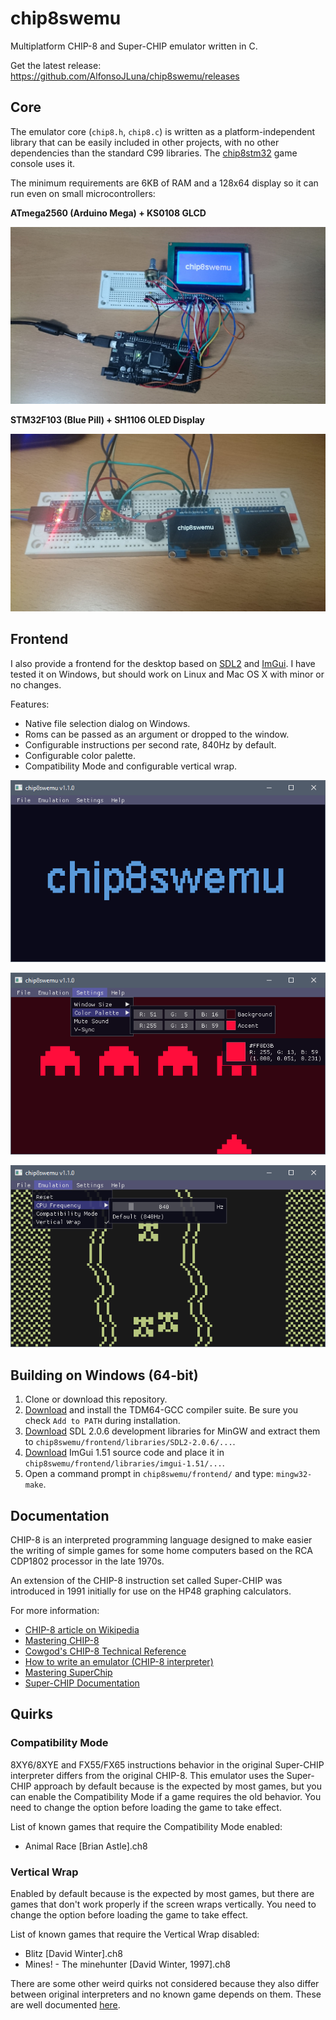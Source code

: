 # chip8swemu

Multiplatform CHIP-8 and Super-CHIP emulator written in C.

Get the latest release: https://github.com/AlfonsoJLuna/chip8swemu/releases

## Core

The emulator core (`chip8.h`, `chip8.c`) is written as a platform-independent library that can be easily included in other projects, with no other dependencies than the standard C99 libraries. The [chip8stm32](https://github.com/AlfonsoJLuna/chip8stm32) game console uses it.

The minimum requirements are 6KB of RAM and a 128x64 display so it can run even on small microcontrollers:

**ATmega2560 (Arduino Mega) + KS0108 GLCD**

![core-arduino](/images/core-arduino.jpg)

**STM32F103 (Blue Pill) + SH1106 OLED Display**

![core-stm32](/images/core-stm32.jpg)

## Frontend

I also provide a frontend for the desktop based on [SDL2](http://libsdl.org) and [ImGui](https://github.com/ocornut/imgui). I have tested it on Windows, but should work on Linux and Mac OS X with minor or no changes.

Features:
* Native file selection dialog on Windows.
* Roms can be passed as an argument or dropped to the window.
* Configurable instructions per second rate, 840Hz by default.
* Configurable color palette.
* Compatibility Mode and configurable vertical wrap.

![frontend-logo](/images/frontend-logo.png)

![frontend-invaders](/images/frontend-invaders.png)

![frontend-car](/images/frontend-car.png)

## Building on Windows (64-bit)

1. Clone or download this repository.
2. [Download](http://tdm-gcc.tdragon.net/download) and install the TDM64-GCC compiler suite. Be sure you check `Add to PATH` during installation.
3. [Download](https://www.libsdl.org/download-2.0.php) SDL 2.0.6 development libraries for MinGW and extract them to `chip8swemu/frontend/libraries/SDL2-2.0.6/...`.
4. [Download](https://github.com/ocornut/imgui/releases) ImGui 1.51 source code and place it in `chip8swemu/frontend/libraries/imgui-1.51/...`.
6. Open a command prompt in `chip8swemu/frontend/` and type: `mingw32-make`.

## Documentation

CHIP-8 is an interpreted programming language designed to make easier the writing of simple games for some home computers based on the RCA CDP1802 processor in the late 1970s.

An extension of the CHIP-8 instruction set called Super-CHIP was introduced in 1991 initially for use on the HP48 graphing calculators.

For more information:
- [CHIP-8 article on Wikipedia](https://en.wikipedia.org/wiki/CHIP-8)
- [Mastering CHIP-8](http://mattmik.com/files/chip8/mastering/chip8.html)
- [Cowgod's CHIP-8 Technical Reference](http://devernay.free.fr/hacks/chip8/C8TECH10.HTM)
- [How to write an emulator (CHIP-8 interpreter)](http://www.multigesture.net/articles/how-to-write-an-emulator-chip-8-interpreter/)
- [Mastering SuperChip](https://github.com/JohnEarnest/Octo/blob/gh-pages/docs/SuperChip.md)
- [Super-CHIP Documentation](https://github.com/Chromatophore/HP48-Superchip)

## Quirks

### Compatibility Mode

8XY6/8XYE and FX55/FX65 instructions behavior in the original Super-CHIP interpreter differs from the original CHIP-8. This emulator uses the Super-CHIP approach by default because is the expected by most games, but you can enable the Compatibility Mode if a game requires the old behavior. You need to change the option before loading the game to take effect.

List of known games that require the Compatibility Mode enabled:
* Animal Race [Brian Astle].ch8

### Vertical Wrap

Enabled by default because is the expected by most games, but there are games that don't work properly if the screen wraps vertically. You need to change the option before loading the game to take effect.

List of known games that require the Vertical Wrap disabled:
* Blitz [David Winter].ch8
* Mines! - The minehunter [David Winter, 1997].ch8

There are some other weird quirks not considered because they also differ between original interpreters and no known game depends on them. These are well documented [here](https://github.com/Chromatophore/HP48-Superchip).
